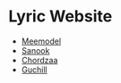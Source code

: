 # Lyric Website

- [Meemodel](https://xn--72c9bva0i.meemodel.com/)
- [Sanook](https://music.trueid.net/th-th/detail/8R358WKX0M7k)
- [Chordzaa](https://www.chordzaa.com/?s=%E0%B8%84%E0%B8%AD%E0%B8%A3%E0%B9%8C%E0%B8%94%E0%B9%80%E0%B8%9E%E0%B8%A5%E0%B8%87%E0%B9%84%E0%B8%97%E0%B8%A2%E0%B8%87%E0%B9%88%E0%B8%B2%E0%B8%A2%E0%B9%86)
- [Guchill](https://music.guchill.com/)
